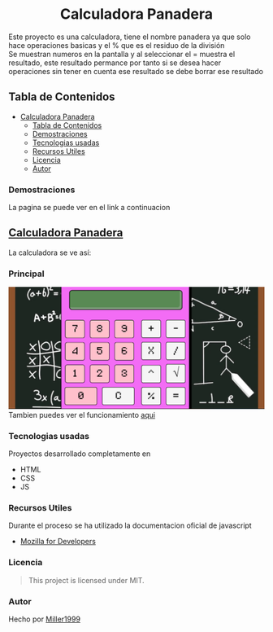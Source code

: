 <h1 align="center" id="title"> Calculadora Panadera </h1>

Este proyecto es una calculadora, tiene el nombre panadera ya que solo hace operaciones basicas y el % que es el residuo de la división <br>
Se muestran numeros en la pantalla y al seleccionar el = muestra el resultado, este resultado permance por tanto si se desea hacer operaciones sin tener en cuenta ese resultado se debe borrar ese resultado

## Tabla de Contenidos
- [Calculadora Panadera](#title)
  - [Tabla de Contenidos](#tabla-de-contenidos)
  - [Demostraciones](#demostraciones)
  - [Tecnologias usadas](#tecnologias-usadas)
  - [Recursos Utiles](#recursos-utiles)
  - [Licencia](#licencia)
  - [Autor](#autor)
### Demostraciones
La pagina se puede ver en el link a continuacion
## [Calculadora Panadera](https://calculadora-delta-virid.vercel.app/) 
La calculadora se ve así:
### Principal
![Image text](https://github.com/Miller1999/CalculadoraPanadera/blob/main/Imagenes/calculadora.png)
Tambien puedes ver el funcionamiento [aqui](https://youtu.be/GMsfu0m0H2E)
### Tecnologias usadas
Proyectos desarrollado completamente en 
- HTML
- CSS
- JS
### Recursos Utiles
Durante el proceso se ha utilizado la documentacion oficial de javascript
- [Mozilla for Developers](https://developer.mozilla.org/en-US/docs/Web/HTML)
### Licencia
> This project is licensed under MIT.
### Autor
Hecho por [Miller1999](https://github.com/Miller1999)
